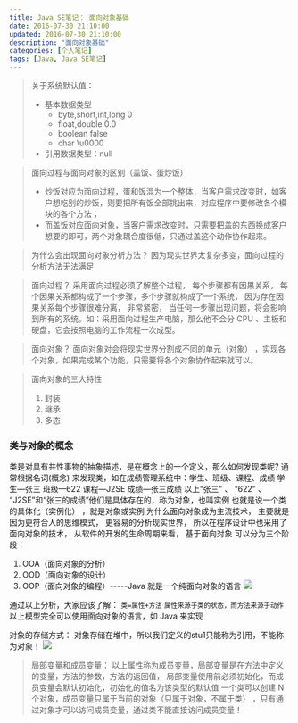 ```yaml
---
title: Java SE笔记： 面向对象基础
date: 2016-07-30 21:10:00
updated: 2016-07-30 21:10:00
description: "面向对象基础"
categories: [个人笔记]
tags: [Java, Java SE笔记]
---
```


> 关于系统默认值：
> - 基本数据类型
>   - byte,short,int,long   0
>   - float,double  0.0
>   - boolean false
>   - char     \u0000
> - 引用数据类型：null

> 面向过程与面向对象的区别（盖饭、蛋炒饭）
> - 炒饭对应为面向过程，蛋和饭混为一个整体，当客户需求改变时，如客户想吃别的炒饭，则要把所有饭全部挑出来，对应程序中要修改各个模块的各个方法；
> - 而盖饭对应面向对象，当客户需求改变时，只需要把盖的东西换成客户想要的即可，两个对象耦合度很低，只通过盖这个动作协作起来。

> 为什么会出现面向对象分析方法？
> 因为现实世界太复杂多变，面向过程的分析方法无法满足

> 面向过程？
> 采用面向过程必须了解整个过程， 每个步骤都有因果关系， 每个因果关系都构成了一个步骤，多个步骤就构成了一个系统， 因为存在因果关系每个步骤很难分离， 非常紧密， 当任何一步骤出现问题，将会影响到所有的系统。如：采用面向过程生产电脑，那么他不会分 CPU 、主板和硬盘，它会按照电脑的工作流程一次成型。

> 面向对象？
> 面向对象对会将现实世界分割成不同的单元（对象） ，实现各个对象，如果完成某个功能，只需要将各个对象协作起来就可以。

> 面向对象的三大特性
> 1. 封装
> 1. 继承
> 1. 多态

### 类与对象的概念
类是对具有共性事物的抽象描述，是在概念上的一个定义，那么如何发现类呢?
通常根据名词(概念) 来发现类，如在成绩管理系统中：学生、班级、课程、成绩
学生—张三
班级—622
课程—J2SE
成绩—张三成绩
以上“张三” 、 “622” 、 “J2SE”和“张三的成绩”他们是具体存在的，称为对象，也叫实例
也就是说一个类的具体化（实例化） ，就是对象或实例
为什么面向对象成为主流技术， 主要就是因为更符合人的思维模式， 更容易的分析现实世界，
所以在程序设计中也采用了面向对象的技术， 从软件的开发的生命周期来看， 基于面向对象
可以分为三个阶段：
1.  OOA（面向对象的分析）
1.  OOD（面向对象的设计）
1.  OOP（面向对象的编程）-----Java 就是一个纯面向对象的语言
![](/blog/images/javase_10.jpg)

通过以上分析，大家应该了解：
`类=属性+方法`
`属性来源于类的状态，而方法来源于动作`
以上模型完全可以使用面向对象的语言，如 Java 来实现

对象的存储方式：
    对象存储在堆中，所以我们定义的stu1只能称为引用，不能称为对象！
![](/blog/images/javase_11.jpg)

>局部变量和成员变量：
>以上属性称为成员变量，局部变量是在方法中定义的变量，方法的参数，方法的返回值， 局部变量使用前必须初始化，而成员变量会默认初始化，初始化的值名为该类型的默认值
>一个类可以创建 N 个对象，成员变量只属于当前的对象（只属于对象，不属于类） ，只有通过对象才可以访问成员变量，通过类不能直接访问成员变量！